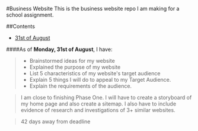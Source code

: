 #Business Website
This is the business website repo I am making for a school assignment. 

##Contents
* [31st of August](#thirtyFirstAug)

####<a name="thirtyFirstAug"></a>As of **Monday, 31st of August**, I have:
>* Brainstormed ideas for my website
>* Explained the purpose of my website
>* List 5 characteristics of my website's target audience
>* Explain 5 things I will do to appeal to my Target Audience. 
>* Explain the requirements of the audience. 

> I am close to finishing Phase One. I will have to create a storyboard of my home page and also create a sitemap. I also have to include evidence of research and investigations of 3+ similar websites.

> 42 days away from deadline

